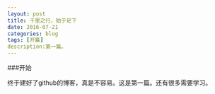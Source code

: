 ```yaml
---
layout: post
title: 千里之行，始于足下
date: 2016-07-21
categories: blog
tags: [开篇]
description:第一篇。
---
```


###开始

终于建好了github的博客，真是不容易。这是第一篇。还有很多需要学习。
